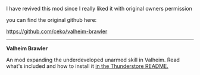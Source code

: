 
I have revived this mod since I really liked it with original owners permission

you can find the original github here:

https://github.com/ceko/valheim-brawler

---
**Valheim Brawler**

An mod expanding the underdeveloped unarmed skill in Valheim. Read what's included and how to install it [in the Thunderstore README.](Dist/Thunderstore/README.md)
